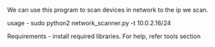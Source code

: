 We can use this program to scan devices in network to the ip we scan.

usage - sudo python2 network_scanner.py -t 10.0.2.16/24 

Requirements - install required libraries. For help, refer tools section
